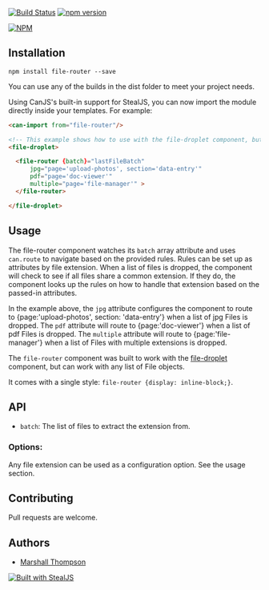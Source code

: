 [![Build Status](https://travis-ci.org/marshallswain/file-router.svg?branch=master)](https://travis-ci.org/marshallswain/file-router)
[![npm version](https://badge.fury.io/js/file-router.svg)](https://badge.fury.io/js/file-router)

[![NPM](https://nodei.co/npm/file-router.png?downloads=true&downloadRank=true&stars=true)](https://nodei.co/npm/file-router/)

## Installation
```
npm install file-router --save
```

You can use any of the builds in the dist folder to meet your project needs.

Using CanJS's built-in support for StealJS, you can now import the module directly inside your templates.  For example:
```html
<can-import from="file-router"/>

<!-- This example shows how to use with the file-droplet component, but any array of File objects will work. -->
<file-droplet>

  <file-router {batch}="lastFileBatch"
      jpg="page='upload-photos', section='data-entry'"
      pdf="page='doc-viewer'" 
      multiple="page='file-manager'" >
  </file-router>

</file-droplet>
```

## Usage
The file-router component watches its `batch` array attribute and uses `can.route` to navigate based on the provided rules.  Rules can be set up as attributes by file extension.  When a list of files is dropped, the component will check to see if all files share a common extension.  If they do, the component looks up the rules on how to handle that extension based on the passed-in attributes.

In the example above, the `jpg` attribute configures the component to route to {page:'upload-photos', section: 'data-entry'} when a list of jpg Files is dropped.  The `pdf` attribute will route to {page:'doc-viewer'} when a list of pdf Files is dropped.  The `multiple` attribute will route to {page:'file-manager'} when a list of Files with multiple extensions is dropped.

The `file-router` component was built to work with the [file-droplet](https://www.npmjs.com/package/file-droplet) component, but can work with any list of File objects.

It comes with a single style: `file-router {display: inline-block;}`.

## API

- `batch`: The list of files to extract the extension from.


### Options:

Any file extension can be used as a configuration option.  See the usage section.


## Contributing
Pull requests are welcome.

## Authors

- [Marshall Thompson](https://github.com/marshallswain)

[![Built with StealJS](./dist/build-with-stealjs.jpg)](http://StealJS.com)

